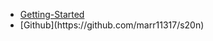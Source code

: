 <script>
    import { initS20n } from 's20n';

    initS20n([
        { path: "/static/translations/es.json", name: "es"},
        { path: "/static/translations/fr.json", name: "fr"},
        ],
        { readFromNavigator: false });
</script>

* [Getting-Started](getting-started)
* <div class="margin-right">[Github](https://github.com/marr11317/s20n)</div>

<style>
    .margin-right {
        margin-right: 20px;
    }
</style>

